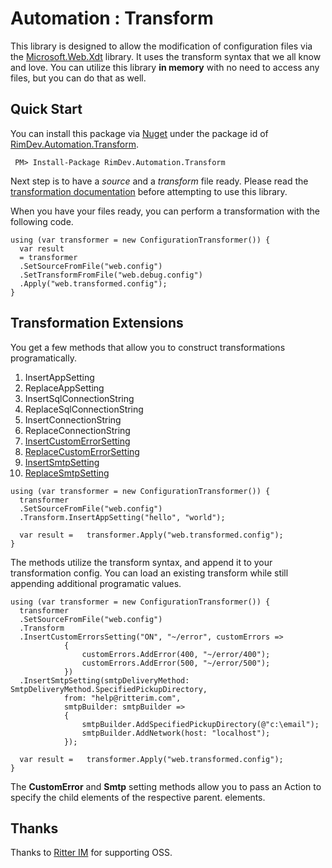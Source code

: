 # Automation : Transform

This library is designed to allow the modification of configuration files via the [Microsoft.Web.Xdt](http://www.nuget.org/packages/Microsoft.Web.Xdt/) library. It uses the transform syntax that we all know and love. You can utilize this library **in memory** with no need to access any files, but you can do that as well.

## Quick Start

You can install this package via [Nuget](http://nuget.org) under the package id of [RimDev.Automation.Transform](http://www.nuget.org/packages/RimDev.Automation.Transform/).

```
 PM> Install-Package RimDev.Automation.Transform
```

Next step is to have a *source* and a *transform* file ready. Please read the [transformation documentation](http://msdn.microsoft.com/en-us/library/dd465326%28v=vs.110%29.aspx) before attempting to use this library.

When you have your files ready, you can perform a transformation with the following code.

```
using (var transformer = new ConfigurationTransformer()) {
  var result
  = transformer
  .SetSourceFromFile("web.config")
  .SetTransformFromFile("web.debug.config")
  .Apply("web.transformed.config");
}
```

## Transformation Extensions

You get a few methods that allow you to construct transformations programatically.

1. InsertAppSetting
2. ReplaceAppSetting
3. InsertSqlConnectionString
4. ReplaceSqlConnectionString
5. InsertConnectionString
6. ReplaceConnectionString
7. [InsertCustomErrorSetting](http://http://msdn.microsoft.com/en-us/library/h0hfz6fc(v=vs.100).aspx)
8. [ReplaceCustomErrorSetting](http://http://msdn.microsoft.com/en-us/library/h0hfz6fc(v=vs.100).aspx)
9. [InsertSmtpSetting](http://msdn.microsoft.com/en-us/library/ms164240%28v=vs.110%29.aspx)
10. [ReplaceSmtpSetting](http://msdn.microsoft.com/en-us/library/ms164240%28v=vs.110%29.aspx)

```
using (var transformer = new ConfigurationTransformer()) {
  transformer
  .SetSourceFromFile("web.config")
  .Transform.InsertAppSetting("hello", "world");

  var result =   transformer.Apply("web.transformed.config");
}
```

The methods utilize the transform syntax, and append it to your transformation config. You can load an existing transform while still appending additional programatic values.

```
using (var transformer = new ConfigurationTransformer()) {
  transformer
  .SetSourceFromFile("web.config")
  .Transform
  .InsertCustomErrorsSetting("ON", "~/error", customErrors =>
            {
                customErrors.AddError(400, "~/error/400");
                customErrors.AddError(500, "~/error/500");
            })
  .InsertSmtpSetting(smtpDeliveryMethod: SmtpDeliveryMethod.SpecifiedPickupDirectory,
            from: "help@ritterim.com",
            smtpBuilder: smtpBuilder =>
            {
                smtpBuilder.AddSpecifiedPickupDirectory(@"c:\email");
                smtpBuilder.AddNetwork(host: "localhost");
            });

  var result =   transformer.Apply("web.transformed.config");
}
```

The **CustomError** and **Smtp** setting methods allow you to pass an Action to specify the child elements of the respective parent. elements. 

## Thanks

Thanks to [Ritter IM](http://ritterim.com) for supporting OSS.
